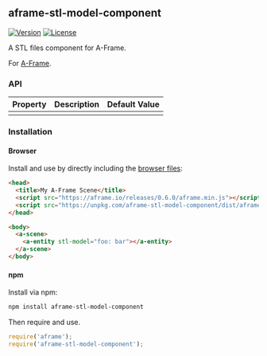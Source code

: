 ## aframe-stl-model-component

[![Version](http://img.shields.io/npm/v/aframe-stl-model-component.svg?style=flat-square)](https://npmjs.org/package/aframe-stl-model-component)
[![License](http://img.shields.io/npm/l/aframe-stl-model-component.svg?style=flat-square)](https://npmjs.org/package/aframe-stl-model-component)

A STL files component for A-Frame.

For [A-Frame](https://aframe.io).

### API

| Property | Description | Default Value |
| -------- | ----------- | ------------- |
|          |             |               |

### Installation

#### Browser

Install and use by directly including the [browser files](dist):

```html
<head>
  <title>My A-Frame Scene</title>
  <script src="https://aframe.io/releases/0.6.0/aframe.min.js"></script>
  <script src="https://unpkg.com/aframe-stl-model-component/dist/aframe-stl-model-component.min.js"></script>
</head>

<body>
  <a-scene>
    <a-entity stl-model="foo: bar"></a-entity>
  </a-scene>
</body>
```

#### npm

Install via npm:

```bash
npm install aframe-stl-model-component
```

Then require and use.

```js
require('aframe');
require('aframe-stl-model-component');
```

